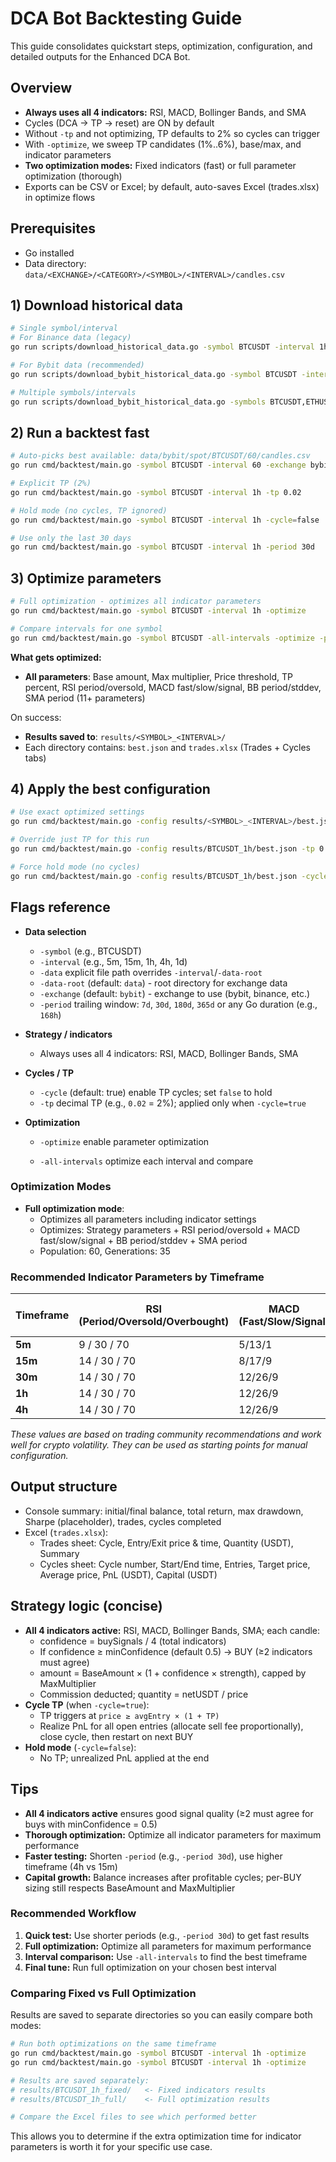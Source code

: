 # DCA Bot Backtesting Guide

This guide consolidates quickstart steps, optimization, configuration, and detailed outputs for the Enhanced DCA Bot.

## Overview

- **Always uses all 4 indicators:** RSI, MACD, Bollinger Bands, and SMA
- Cycles (DCA -> TP -> reset) are ON by default
- Without `-tp` and not optimizing, TP defaults to 2% so cycles can trigger
- With `-optimize`, we sweep TP candidates (1%..6%), base/max, and indicator parameters
- **Two optimization modes:** Fixed indicators (fast) or full parameter optimization (thorough)
- Exports can be CSV or Excel; by default, auto-saves Excel (trades.xlsx) in optimize flows

## Prerequisites

- Go installed
- Data directory: `data/<EXCHANGE>/<CATEGORY>/<SYMBOL>/<INTERVAL>/candles.csv`

## 1) Download historical data

```bash
# Single symbol/interval
# For Binance data (legacy)
go run scripts/download_historical_data.go -symbol BTCUSDT -interval 1h

# For Bybit data (recommended)
go run scripts/download_bybit_historical_data.go -symbol BTCUSDT -interval 60 -category spot

# Multiple symbols/intervals
go run scripts/download_bybit_historical_data.go -symbols BTCUSDT,ETHUSDT -intervals 60,240 -category spot
```

## 2) Run a backtest fast

```bash
# Auto-picks best available: data/bybit/spot/BTCUSDT/60/candles.csv
go run cmd/backtest/main.go -symbol BTCUSDT -interval 60 -exchange bybit

# Explicit TP (2%)
go run cmd/backtest/main.go -symbol BTCUSDT -interval 1h -tp 0.02

# Hold mode (no cycles, TP ignored)
go run cmd/backtest/main.go -symbol BTCUSDT -interval 1h -cycle=false

# Use only the last 30 days
go run cmd/backtest/main.go -symbol BTCUSDT -interval 1h -period 30d
```

## 3) Optimize parameters

```bash
# Full optimization - optimizes all indicator parameters
go run cmd/backtest/main.go -symbol BTCUSDT -interval 1h -optimize

# Compare intervals for one symbol
go run cmd/backtest/main.go -symbol BTCUSDT -all-intervals -optimize -period 30d


```

**What gets optimized:**

- **All parameters**: Base amount, Max multiplier, Price threshold, TP percent, RSI period/oversold, MACD fast/slow/signal, BB period/stddev, SMA period (11+ parameters)

On success:

- **Results saved to**: `results/<SYMBOL>_<INTERVAL>/`
- Each directory contains: `best.json` and `trades.xlsx` (Trades + Cycles tabs)

## 4) Apply the best configuration

```bash
# Use exact optimized settings
go run cmd/backtest/main.go -config results/<SYMBOL>_<INTERVAL>/best.json

# Override just TP for this run
go run cmd/backtest/main.go -config results/BTCUSDT_1h/best.json -tp 0.025

# Force hold mode (no cycles)
go run cmd/backtest/main.go -config results/BTCUSDT_1h/best.json -cycle=false
```

## Flags reference

- **Data selection**
  - `-symbol` (e.g., BTCUSDT)
  - `-interval` (e.g., 5m, 15m, 1h, 4h, 1d)
  - `-data` explicit file path overrides `-interval`/`-data-root`
  - `-data-root` (default: `data`) - root directory for exchange data
  - `-exchange` (default: `bybit`) - exchange to use (bybit, binance, etc.)
  - `-period` trailing window: `7d`, `30d`, `180d`, `365d` or any Go duration (e.g., `168h`)
- **Strategy / indicators**
  - Always uses all 4 indicators: RSI, MACD, Bollinger Bands, SMA
- **Cycles / TP**
  - `-cycle` (default: true) enable TP cycles; set `false` to hold
  - `-tp` decimal TP (e.g., `0.02` = 2%); applied only when `-cycle=true`
- **Optimization**

  - `-optimize` enable parameter optimization

  - `-all-intervals` optimize each interval and compare

### Optimization Modes

- **Full optimization mode**:
  - Optimizes all parameters including indicator settings
  - Optimizes: Strategy parameters + RSI period/oversold + MACD fast/slow/signal + BB period/stddev + SMA period
  - Population: 60, Generations: 35

### Recommended Indicator Parameters by Timeframe

| Timeframe | RSI (Period/Oversold/Overbought) | MACD (Fast/Slow/Signal) | BB (Period/Std Dev) | SMA (Period) |
| --------- | -------------------------------- | ----------------------- | ------------------- | ------------ |
| **5m**    | 9 / 30 / 70                      | 5/13/1                  | 10 / 2              | 9            |
| **15m**   | 14 / 30 / 70                     | 8/17/9                  | 20 / 2              | 21           |
| **30m**   | 14 / 30 / 70                     | 12/26/9                 | 20 / 2              | 50           |
| **1h**    | 14 / 30 / 70                     | 12/26/9                 | 20 / 2              | 50           |
| **4h**    | 14 / 30 / 70                     | 12/26/9                 | 20 / 2              | 100          |

_These values are based on trading community recommendations and work well for crypto volatility. They can be used as starting points for manual configuration._

## Output structure

- Console summary: initial/final balance, total return, max drawdown, Sharpe (placeholder), trades, cycles completed
- Excel (`trades.xlsx`):
  - Trades sheet: Cycle, Entry/Exit price & time, Quantity (USDT), Summary
  - Cycles sheet: Cycle number, Start/End time, Entries, Target price, Average price, PnL (USDT), Capital (USDT)

## Strategy logic (concise)

- **All 4 indicators active:** RSI, MACD, Bollinger Bands, SMA; each candle:
  - confidence = buySignals / 4 (total indicators)
  - If confidence ≥ minConfidence (default 0.5) -> BUY (≥2 indicators must agree)
  - amount = BaseAmount × (1 + confidence × strength), capped by MaxMultiplier
  - Commission deducted; quantity = netUSDT / price
- **Cycle TP** (when `-cycle=true`):
  - TP triggers at `price ≥ avgEntry × (1 + TP)`
  - Realize PnL for all open entries (allocate sell fee proportionally), close cycle, then restart on next BUY
- **Hold mode** (`-cycle=false`):
  - No TP; unrealized PnL applied at the end

## Tips

- **All 4 indicators active** ensures good signal quality (≥2 must agree for buys with minConfidence = 0.5)
- **Thorough optimization:** Optimize all indicator parameters for maximum performance
- **Faster testing:** Shorten `-period` (e.g., `-period 30d`), use higher timeframe (4h vs 15m)
- **Capital growth:** Balance increases after profitable cycles; per-BUY sizing still respects BaseAmount and MaxMultiplier

### Recommended Workflow

1. **Quick test:** Use shorter periods (e.g., `-period 30d`) to get fast results
2. **Full optimization:** Optimize all parameters for maximum performance
3. **Interval comparison:** Use `-all-intervals` to find the best timeframe
4. **Final tune:** Run full optimization on your chosen best interval

### Comparing Fixed vs Full Optimization

Results are saved to separate directories so you can easily compare both modes:

```bash
# Run both optimizations on the same timeframe
go run cmd/backtest/main.go -symbol BTCUSDT -interval 1h -optimize
go run cmd/backtest/main.go -symbol BTCUSDT -interval 1h -optimize

# Results are saved separately:
# results/BTCUSDT_1h_fixed/   <- Fixed indicators results
# results/BTCUSDT_1h_full/    <- Full optimization results

# Compare the Excel files to see which performed better
```

This allows you to determine if the extra optimization time for indicator parameters is worth it for your specific use case.
